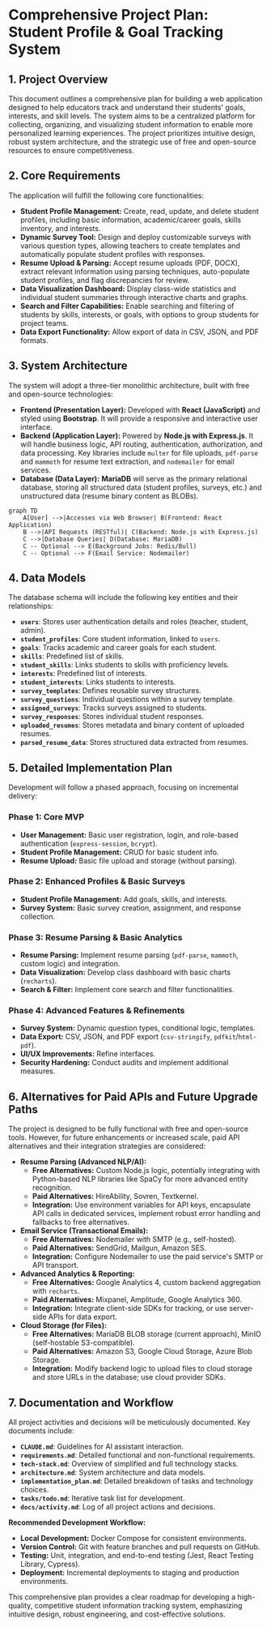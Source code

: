# Comprehensive Project Plan: Student Profile & Goal Tracking System

## 1. Project Overview

This document outlines a comprehensive plan for building a web application designed to help educators track and understand their students' goals, interests, and skill levels. The system aims to be a centralized platform for collecting, organizing, and visualizing student information to enable more personalized learning experiences. The project prioritizes intuitive design, robust system architecture, and the strategic use of free and open-source resources to ensure competitiveness.

## 2. Core Requirements

The application will fulfill the following core functionalities:

-   **Student Profile Management:** Create, read, update, and delete student profiles, including basic information, academic/career goals, skills inventory, and interests.
-   **Dynamic Survey Tool:** Design and deploy customizable surveys with various question types, allowing teachers to create templates and automatically populate student profiles with responses.
-   **Resume Upload & Parsing:** Accept resume uploads (PDF, DOCX), extract relevant information using parsing techniques, auto-populate student profiles, and flag discrepancies for review.
-   **Data Visualization Dashboard:** Display class-wide statistics and individual student summaries through interactive charts and graphs.
-   **Search and Filter Capabilities:** Enable searching and filtering of students by skills, interests, or goals, with options to group students for project teams.
-   **Data Export Functionality:** Allow export of data in CSV, JSON, and PDF formats.

## 3. System Architecture

The system will adopt a three-tier monolithic architecture, built with free and open-source technologies:

-   **Frontend (Presentation Layer):** Developed with **React (JavaScript)** and styled using **Bootstrap**. It will provide a responsive and interactive user interface.
-   **Backend (Application Layer):** Powered by **Node.js with Express.js**. It will handle business logic, API routing, authentication, authorization, and data processing. Key libraries include `multer` for file uploads, `pdf-parse` and `mammoth` for resume text extraction, and `nodemailer` for email services.
-   **Database (Data Layer):** **MariaDB** will serve as the primary relational database, storing all structured data (student profiles, surveys, etc.) and unstructured data (resume binary content as BLOBs).

```mermaid
graph TD
    A[User] -->|Accesses via Web Browser| B(Frontend: React Application)
    B -->|API Requests (RESTful)| C(Backend: Node.js with Express.js)
    C -->|Database Queries| D(Database: MariaDB)
    C -- Optional --> E(Background Jobs: Redis/Bull)
    C -- Optional --> F(Email Service: Nodemailer)
```

## 4. Data Models

The database schema will include the following key entities and their relationships:

-   **`users`**: Stores user authentication details and roles (teacher, student, admin).
-   **`student_profiles`**: Core student information, linked to `users`.
-   **`goals`**: Tracks academic and career goals for each student.
-   **`skills`**: Predefined list of skills.
-   **`student_skills`**: Links students to skills with proficiency levels.
-   **`interests`**: Predefined list of interests.
-   **`student_interests`**: Links students to interests.
-   **`survey_templates`**: Defines reusable survey structures.
-   **`survey_questions`**: Individual questions within a survey template.
-   **`assigned_surveys`**: Tracks surveys assigned to students.
-   **`survey_responses`**: Stores individual student responses.
-   **`uploaded_resumes`**: Stores metadata and binary content of uploaded resumes.
-   **`parsed_resume_data`**: Stores structured data extracted from resumes.

## 5. Detailed Implementation Plan

Development will follow a phased approach, focusing on incremental delivery:

### Phase 1: Core MVP
-   **User Management:** Basic user registration, login, and role-based authentication (`express-session`, `bcrypt`).
-   **Student Profile Management:** CRUD for basic student info.
-   **Resume Upload:** Basic file upload and storage (without parsing).

### Phase 2: Enhanced Profiles & Basic Surveys
-   **Student Profile Management:** Add goals, skills, and interests.
-   **Survey System:** Basic survey creation, assignment, and response collection.

### Phase 3: Resume Parsing & Basic Analytics
-   **Resume Parsing:** Implement resume parsing (`pdf-parse`, `mammoth`, custom logic) and integration.
-   **Data Visualization:** Develop class dashboard with basic charts (`recharts`).
-   **Search & Filter:** Implement core search and filter functionalities.

### Phase 4: Advanced Features & Refinements
-   **Survey System:** Dynamic question types, conditional logic, templates.
-   **Data Export:** CSV, JSON, and PDF export (`csv-stringify`, `pdfkit`/`html-pdf`).
-   **UI/UX Improvements:** Refine interfaces.
-   **Security Hardening:** Conduct audits and implement additional measures.

## 6. Alternatives for Paid APIs and Future Upgrade Paths

The project is designed to be fully functional with free and open-source tools. However, for future enhancements or increased scale, paid API alternatives and their integration strategies are considered:

-   **Resume Parsing (Advanced NLP/AI):**
    -   **Free Alternatives:** Custom Node.js logic, potentially integrating with Python-based NLP libraries like SpaCy for more advanced entity recognition.
    -   **Paid Alternatives:** HireAbility, Sovren, Textkernel.
    -   **Integration:** Use environment variables for API keys, encapsulate API calls in dedicated services, implement robust error handling and fallbacks to free alternatives.
-   **Email Service (Transactional Emails):**
    -   **Free Alternatives:** Nodemailer with SMTP (e.g., self-hosted).
    -   **Paid Alternatives:** SendGrid, Mailgun, Amazon SES.
    -   **Integration:** Configure Nodemailer to use the paid service's SMTP or API transport.
-   **Advanced Analytics & Reporting:**
    -   **Free Alternatives:** Google Analytics 4, custom backend aggregation with `recharts`.
    -   **Paid Alternatives:** Mixpanel, Amplitude, Google Analytics 360.
    -   **Integration:** Integrate client-side SDKs for tracking, or use server-side APIs for data export.
-   **Cloud Storage (for Files):**
    -   **Free Alternatives:** MariaDB BLOB storage (current approach), MinIO (self-hostable S3-compatible).
    -   **Paid Alternatives:** Amazon S3, Google Cloud Storage, Azure Blob Storage.
    -   **Integration:** Modify backend logic to upload files to cloud storage and store URLs in the database; use cloud provider SDKs.

## 7. Documentation and Workflow

All project activities and decisions will be meticulously documented. Key documents include:

-   **`CLAUDE.md`**: Guidelines for AI assistant interaction.
-   **`requirements.md`**: Detailed functional and non-functional requirements.
-   **`tech-stack.md`**: Overview of simplified and full technology stacks.
-   **`architecture.md`**: System architecture and data models.
-   **`implementation_plan.md`**: Detailed breakdown of tasks and technology choices.
-   **`tasks/todo.md`**: Iterative task list for development.
-   **`docs/activity.md`**: Log of all project actions and decisions.

**Recommended Development Workflow:**
-   **Local Development:** Docker Compose for consistent environments.
-   **Version Control:** Git with feature branches and pull requests on GitHub.
-   **Testing:** Unit, integration, and end-to-end testing (Jest, React Testing Library, Cypress).
-   **Deployment:** Incremental deployments to staging and production environments.

This comprehensive plan provides a clear roadmap for developing a high-quality, competitive student information tracking system, emphasizing intuitive design, robust engineering, and cost-effective solutions.

